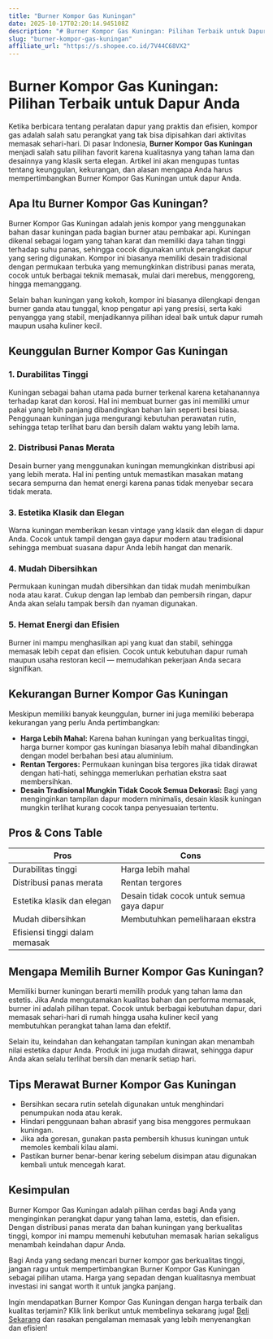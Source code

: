 ```yaml
---
title: "Burner Kompor Gas Kuningan"
date: 2025-10-17T02:20:14.945108Z
description: "# Burner Kompor Gas Kuningan: Pilihan Terbaik untuk Dapur Anda..."
slug: "burner-kompor-gas-kuningan"
affiliate_url: "https://s.shopee.co.id/7V44C68VX2"
---
```

# Burner Kompor Gas Kuningan: Pilihan Terbaik untuk Dapur Anda

Ketika berbicara tentang peralatan dapur yang praktis dan efisien, kompor gas adalah salah satu perangkat yang tak bisa dipisahkan dari aktivitas memasak sehari-hari. Di pasar Indonesia, **Burner Kompor Gas Kuningan** menjadi salah satu pilihan favorit karena kualitasnya yang tahan lama dan desainnya yang klasik serta elegan. Artikel ini akan mengupas tuntas tentang keunggulan, kekurangan, dan alasan mengapa Anda harus mempertimbangkan Burner Kompor Gas Kuningan untuk dapur Anda.

## Apa Itu Burner Kompor Gas Kuningan?

Burner Kompor Gas Kuningan adalah jenis kompor yang menggunakan bahan dasar kuningan pada bagian burner atau pembakar api. Kuningan dikenal sebagai logam yang tahan karat dan memiliki daya tahan tinggi terhadap suhu panas, sehingga cocok digunakan untuk perangkat dapur yang sering digunakan. Kompor ini biasanya memiliki desain tradisional dengan permukaan terbuka yang memungkinkan distribusi panas merata, cocok untuk berbagai teknik memasak, mulai dari merebus, menggoreng, hingga memanggang.

Selain bahan kuningan yang kokoh, kompor ini biasanya dilengkapi dengan burner ganda atau tunggal, knop pengatur api yang presisi, serta kaki penyangga yang stabil, menjadikannya pilihan ideal baik untuk dapur rumah maupun usaha kuliner kecil.

## Keunggulan Burner Kompor Gas Kuningan

### 1. Durabilitas Tinggi

Kuningan sebagai bahan utama pada burner terkenal karena ketahanannya terhadap karat dan korosi. Hal ini membuat burner gas ini memiliki umur pakai yang lebih panjang dibandingkan bahan lain seperti besi biasa. Penggunaan kuningan juga mengurangi kebutuhan perawatan rutin, sehingga tetap terlihat baru dan bersih dalam waktu yang lebih lama.

### 2. Distribusi Panas Merata

Desain burner yang menggunakan kuningan memungkinkan distribusi api yang lebih merata. Hal ini penting untuk memastikan masakan matang secara sempurna dan hemat energi karena panas tidak menyebar secara tidak merata.

### 3. Estetika Klasik dan Elegan

Warna kuningan memberikan kesan vintage yang klasik dan elegan di dapur Anda. Cocok untuk tampil dengan gaya dapur modern atau tradisional sehingga membuat suasana dapur Anda lebih hangat dan menarik.

### 4. Mudah Dibersihkan

Permukaan kuningan mudah dibersihkan dan tidak mudah menimbulkan noda atau karat. Cukup dengan lap lembab dan pembersih ringan, dapur Anda akan selalu tampak bersih dan nyaman digunakan.

### 5. Hemat Energi dan Efisien

Burner ini mampu menghasilkan api yang kuat dan stabil, sehingga memasak lebih cepat dan efisien. Cocok untuk kebutuhan dapur rumah maupun usaha restoran kecil — memudahkan pekerjaan Anda secara signifikan.

## Kekurangan Burner Kompor Gas Kuningan

Meskipun memiliki banyak keunggulan, burner ini juga memiliki beberapa kekurangan yang perlu Anda pertimbangkan:

- **Harga Lebih Mahal:** Karena bahan kuningan yang berkualitas tinggi, harga burner kompor gas kuningan biasanya lebih mahal dibandingkan dengan model berbahan besi atau aluminium.
- **Rentan Tergores:** Permukaan kuningan bisa tergores jika tidak dirawat dengan hati-hati, sehingga memerlukan perhatian ekstra saat membersihkan.
- **Desain Tradisional Mungkin Tidak Cocok Semua Dekorasi:** Bagi yang menginginkan tampilan dapur modern minimalis, desain klasik kuningan mungkin terlihat kurang cocok tanpa penyesuaian tertentu.

## Pros & Cons Table

| **Pros**                           | **Cons**                              |
|-----------------------------------|-------------------------------------|
| Durabilitas tinggi               | Harga lebih mahal                  |
| Distribusi panas merata          | Rentan tergores                     |
| Estetika klasik dan elegan      | Desain tidak cocok untuk semua gaya dapur |
| Mudah dibersihkan               | Membutuhkan pemeliharaan ekstra   |
| Efisiensi tinggi dalam memasak |                                |

## Mengapa Memilih Burner Kompor Gas Kuningan?

Memiliki burner kuningan berarti memilih produk yang tahan lama dan estetis. Jika Anda mengutamakan kualitas bahan dan performa memasak, burner ini adalah pilihan tepat. Cocok untuk berbagai kebutuhan dapur, dari memasak sehari-hari di rumah hingga usaha kuliner kecil yang membutuhkan perangkat tahan lama dan efektif.

Selain itu, keindahan dan kehangatan tampilan kuningan akan menambah nilai estetika dapur Anda. Produk ini juga mudah dirawat, sehingga dapur Anda akan selalu terlihat bersih dan menarik setiap hari.

## Tips Merawat Burner Kompor Gas Kuningan

- Bersihkan secara rutin setelah digunakan untuk menghindari penumpukan noda atau kerak.
- Hindari penggunaan bahan abrasif yang bisa menggores permukaan kuningan.
- Jika ada goresan, gunakan pasta pembersih khusus kuningan untuk memoles kembali kilau alami.
- Pastikan burner benar-benar kering sebelum disimpan atau digunakan kembali untuk mencegah karat.

## Kesimpulan

Burner Kompor Gas Kuningan adalah pilihan cerdas bagi Anda yang menginginkan perangkat dapur yang tahan lama, estetis, dan efisien. Dengan distribusi panas merata dan bahan kuningan yang berkualitas tinggi, kompor ini mampu memenuhi kebutuhan memasak harian sekaligus menambah keindahan dapur Anda.

Bagi Anda yang sedang mencari burner kompor gas berkualitas tinggi, jangan ragu untuk mempertimbangkan Burner Kompor Gas Kuningan sebagai pilihan utama. Harga yang sepadan dengan kualitasnya membuat investasi ini sangat worth it untuk jangka panjang.

Ingin mendapatkan Burner Kompor Gas Kuningan dengan harga terbaik dan kualitas terjamin? Klik link berikut untuk membelinya sekarang juga! [Beli Sekarang](https://s.shopee.co.id/7V44C68VX2) dan rasakan pengalaman memasak yang lebih menyenangkan dan efisien!